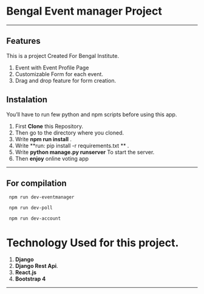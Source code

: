 # Bengal Event manager Project
---
## Features

This is a project Created For Bengal Institute.

1. Event with Event Profile Page 
2. Customizable Form for each event.
3. Drag and drop feature for form creation. 

## Instalation

You’ll have to run few python and npm scripts before using this app.

1. First  **Clone** this Repository.
2. Then go to the directory where you cloned.
3. Write **npm run install** . 
3. Write **run: pip install -r requirements.txt  ** . 
5. Write **python manage.py runserver** To start the server.
6. Then  **enjoy** online voting app 

---
## For compilation
```
 npm run dev-eventmanager
```

```
 npm run dev-poll
```

```
 npm run dev-account
```
# Technology Used for this project.

1. **Django**
2. **Django Rest Api**.
3. **React.js**
4. **Bootstrap 4**


---
